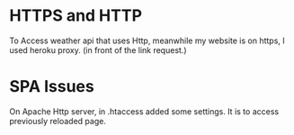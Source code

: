 # HTTPS and HTTP

To Access weather api that uses Http, meanwhile my website is on https, I used heroku proxy. (in front of the link request.)

# SPA Issues

On Apache Http server, in .htaccess added some settings. It is to access previously reloaded page.